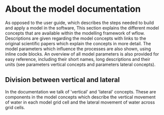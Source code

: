 # About the model documentation

As opposed to the user guide, which describes the steps needed to build and apply a model in the software, This section explains the different model concepts that are available within the modelling framework of wflow. Descriptions are given regarding the model concepts with links to the original scientific papers which explain the concepts in more detail. The model parameters which influence the processes are also shown, using inline code blocks. An overview of all model parameters is also provided for easy reference, including their short names, long descriptions and their units (see parameters vertical concepts and parameters lateral concepts).

## Division between vertical and lateral
In the documentation we talk of 'vertical' and 'lateral' concepts. These are components in the model concepts which describe the vertical movement of water in each model grid cell and the lateral movement of water across grid cells.